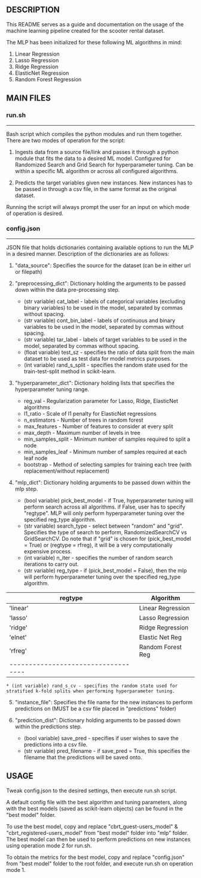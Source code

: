 
## DESCRIPTION ##
This README serves as a guide and documentation on the usage of the machine learning pipeline created for the scooter rental dataset.

The MLP has been initialized for these following ML algorithms in mind:
1) Linear Regression
2) Lasso Regression
3) Ridge Regression
4) ElasticNet Regression
5) Random Forest Regression


## MAIN FILES ##

### run.sh
----------
Bash script which compiles the python modules and run them together. 
There are two modes of operation for the script:

1) Ingests data from a source file/link and passes it through a python module that fits the data to a desired ML model.
Configured for Randomized Search and Grid Search for hyperparameter tuning. Can be within a specific ML algorithm or across all configured algorithms.

2) Predicts the target variables given new instances. New instances has to be passed in through a csv file, in the same format as the original dataset.

Running the script will always prompt the user for an input on which mode of operation is desired.


### config.json
---------------
JSON file that holds dictionaries containing available options to run the MLP in a desired manner.
Description of the dictionaries are as follows:
1) "data_source": Specifies the source for the dataset (can be in either url or filepath)

2) "preprocessing_dict": Dictionary holding the arguments to be passed down within the data pre-processing step.
	* (str variable) cat_label  - labels of categorical variables (excluding binary variables) to be used in the model, separated by commas without spacing.
	* (str variable) cont_bin_label  - labels of continuous and binary variables to be used in the model, separated by commas without spacing.
	* (str variable) tar_label - labels of target variables to be used in the model, separated by commas without spacing.
	* (float variable) test_sz - specifies the ratio of data split from the main dataset to be used as test data for model metrics purposes.
	* (int variable) rand_s_split - specifies the random state used for the train-test-split method in scikit-learn.

3) "hyperparameter_dict": Dictionary holding lists that specifies the hyperparameter tuning range.
	* reg_val - Regularization parameter for Lasso, Ridge, ElasticNet algorithms
	* l1_ratio - Scale of l1 penalty for ElasticNet regressions
	* n_estimators - Number of trees in random forest
	* max_features - Number of features to consider at every split
	* max_depth - Maximum number of levels in tree
	* min_samples_split - Minimum number of samples required to split a node
	* min_samples_leaf - Minimum number of samples required at each leaf node
	* bootstrap - Method of selecting samples for training each tree (with replacement/without replacement)

4) "mlp_dict": Dictionary holding arguments to be passed down within the mlp step.
	* (bool variable) pick_best_model - if True, hyperparameter tuning will perform search across all algorithms. if False, user has to specify "regtype". MLP will only perform hyperparameter tuning over the specified reg_type algorithm.
	* (str variable) search_type - select between "random" and "grid". Specifies the type of search to perform, RandomizedSearchCV vs GridSearchCV. Do note that if "grid" is chosen for (pick_best_model = True) or (regtype = rfreg), it will be a very computationally expensive process.
	* (int variable) n_iter - specifies the number of random search iterations to carry out.
	* (str variable) reg_type - if (pick_best_model = False), then the mlp will perform hyperparameter tuning over the specified reg_type algorithm.

| regtype       | Algorithm         |
| ------------- |-------------------|
| 'linear'      | Linear Regression |
| 'lasso'       | Lasso Regression  |
| 'ridge'       | Ridge Regression  | 
| 'elnet'       | Elastic Net Reg   |
| 'rfreg'       | Random Forest Reg |
|-----------------------------------|
	* (int variable) rand_s_cv - specifies the random state used for stratified k-fold splits when performing hyperparameter tuning.

5) "instance_file": Specifies the file name for the new instances to perform predictions on (MUST be a csv file placed in "predictions" folder)

6) "prediction_dist": Dictionary holding arguments to be passed down within the predictions step.
	* (bool variable) save_pred - specifies if user wishes to save the predictions into a csv file.
	* (str variable) pred_filename - if save_pred = True, this specifies the filename that the predictions will be saved onto.


## USAGE ##
Tweak config.json to the desired settings, then execute run.sh script.

A default config file with the best algorithm and tuning parameters, along with the best models (saved as scikit-learn objects) can be found in the "best model" folder.

To use the best model, copy and replace "cbrt_guest-users_model" & "cbrt_registered-users_model" from "best model" folder into "mlp" folder.
The best model can then be used to perform predictions on new instances using operation mode 2 for run.sh.

To obtain the metrics for the best model, copy and replace "config.json" from "best model" folder to the root folder, and execute run.sh on operation mode 1.

